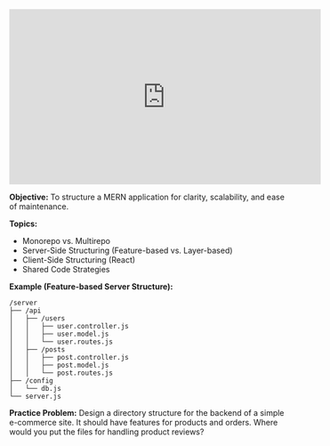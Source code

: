 <iframe width="560" height="315" src="https://www.youtube.com/embed/fc6o1gwqZuA?si=XZ5aMhNl70n5Viv7" title="YouTube video player" frameborder="0" allow="accelerometer; autoplay; clipboard-write; encrypted-media; gyroscope; picture-in-picture; web-share" referrerpolicy="strict-origin-when-cross-origin" allowfullscreen></iframe>

**Objective:** To structure a MERN application for clarity, scalability, and ease of maintenance.

**Topics:**

- Monorepo vs. Multirepo
- Server-Side Structuring (Feature-based vs. Layer-based)
- Client-Side Structuring (React)
- Shared Code Strategies

**Example (Feature-based Server Structure):**

```
/server
├── /api
│   ├── /users
│   │   ├── user.controller.js
│   │   ├── user.model.js
│   │   └── user.routes.js
│   ├── /posts
│   │   ├── post.controller.js
│   │   ├── post.model.js
│   │   └── post.routes.js
├── /config
│   └── db.js
└── server.js
```

**Practice Problem:**
Design a directory structure for the backend of a simple e-commerce site. It should have features for products and orders. Where would you put the files for handling product reviews?
